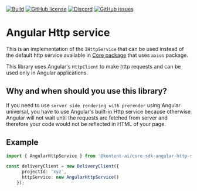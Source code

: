 
[![Build](https://github.com/kontent-ai/core-sdk-angular-http-service/actions/workflows/main.yml/badge.svg)](https://github.com/kontent-ai/core-sdk-angular-http-service/actions/workflows/main.yml)
[![GitHub license](https://img.shields.io/github/license/kontent-ai/core-sdk-angular-http-service)](https://github.com/kontent-ai/core-sdk-angular-http-service/blob/master/LICENSE.md)
[![Discord](https://img.shields.io/discord/821885171984891914?label=Discord&logo=Discord&logoColor=white)](https://discord.gg/SKCxwPtevJ)
[![GitHub issues](https://img.shields.io/github/issues/kontent-ai/core-sdk-angular-http-service)](https://github.com/kontent-ai/core-sdk-angular-http-service/issues)

# Angular Http service

This is an implementation of the `IHttpService` that can be used instead of the default http service available in [Core package](https://www.npmjs.com/package/@kontent-ai/core-sdk) that uses `axios` package. 

This library uses Angular's `HttpClient` to make http requests and can be used only in Angular applications.

## Why and when should you use this library? 

If you need to use `server side rendering with prerender` using Angular universal, you have to use Angular's built-in Http service because otherwise Angular will not wait until the requests are fetched from server and therefore your code would not be reflected in HTML of your page. 

## Example

```typescript
import { AngularHttpService } from '@kontent-ai/core-sdk-angular-http-service';

const deliveryClient = new DeliveryClient({
      projectId: 'xyz',
      httpService: new AngularHttpService()
    });
```
